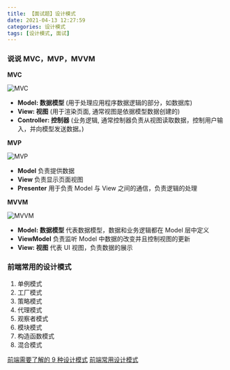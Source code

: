 ```yaml
---
title: 【面试题】设计模式
date: 2021-04-13 12:27:59
categories: 设计模式
tags: [设计模式, 面试]
---
```


### 说说 MVC，MVP，MVVM

**MVC**

![MVC](https://www.daiwei.site/static/blog/【面试题】设计模式/mvc.webp)

- **Model: 数据模型** (用于处理应用程序数据逻辑的部分，如数据库)
- **View: 视图** (用于渲染页面, 通常视图是依据模型数据创建的)
- **Controller: 控制器** (业务逻辑, 通常控制器负责从视图读取数据，控制用户输入，并向模型发送数据。)

**MVP**

![MVP](https://www.daiwei.site/static/blog/【面试题】设计模式/mvp.webp)

- **Model** 负责提供数据
- **View** 负责显示页面视图
- **Presenter** 用于负责 Model 与 View 之间的通信，负责逻辑的处理

**MVVM**

![MVVM](https://www.daiwei.site/static/blog/【面试题】设计模式/mvvm.webp)

- **Model: 数据模型** 代表数据模型，数据和业务逻辑都在 Model 层中定义
- **ViewModel** 负责监听 Model 中数据的改变并且控制视图的更新
- **View: 视图** 代表 UI 视图，负责数据的展示

### 前端常用的设计模式

1. 单例模式
2. 工厂模式
3. 策略模式
4. 代理模式
5. 观察者模式
6. 模块模式
7. 构造函数模式
8. 混合模式

[前端需要了解的 9 种设计模式](https://www.jianshu.com/p/4f3014fb8b8b)
[前端常用设计模式](https://www.jianshu.com/p/4f3014fb8b8b)
